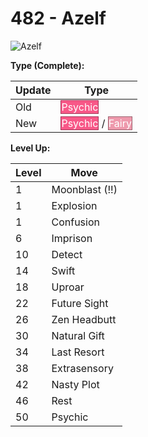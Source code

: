 # 482 - Azelf
![][482]

**Type (Complete):**

Update | Type
---    | ---
Old    | <span style="color:white; background:#F85888; border: 1px solid #A13959">Psychic</span>
New    | <span style="color:white; background:#F85888; border: 1px solid #A13959">Psychic</span> / <span style="color:white; background:#EE99AC; border: 1px solid #9B6470">Fairy</span>

**Level Up:**

Level | Move
---   | ---
  1   | Moonblast (!!)
  1   | Explosion
  1   | Confusion
  6   | Imprison
 10   | Detect
 14   | Swift
 18   | Uproar
 22   | Future Sight
 26   | Zen Headbutt
 30   | Natural Gift
 34   | Last Resort
 38   | Extrasensory
 42   | Nasty Plot
 46   | Rest
 50   | Psychic



[482]: https://raw.githubusercontent.com/PokeAPI/sprites/master/sprites/pokemon/482.png "Azelf"
